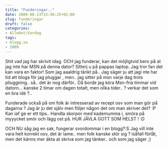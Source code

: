 ```yaml
---
title: "Funderingar.."
date: 2009-08-23T15:56:25+01:00
slug: funderingar
draft: false
categories:
- Allmänt/Vardag
tags:
- blogg.se
- 2009
---
```

Shit vad jag har skrivit idag. OCH jag funderar, kan det möjligtvid bero på at jag inte har MSN på denna dator? Sitterj u på pappas laptop. Jag tror fan det kan vara en faktor! Som jag aaaldrig tänkt på.. Jag säger ju att jagi nte har tid att bloga för jag pluggar , men.. jag sitter på msn varje dag trots pliuggning.. så.. det är nog därför.. Då borde jag köra Msn-fria timmar vid datorn... kanske 2 timar om dagen totalt, men olika tider.. ? verkar det som en bra idé ?..  
  
Funderade också på om folk är intresserad av recept osv som man gör på dagarna ? Jag är ju det själv men följer någon det om man skriver det? :P Kan iaf ge er ett tips.. Handla skorpor med kademumma i, smöra på myyycket smör och lägg ost på. HUR JÄVLA GOTT SOM HELST ! :D  
  
OCH NU såg jag en sak, fungerar svordommar i en blogg?:S Jag vill inte vara helt korrekt osv, det är lame.. men folk kanske stör sig ? isåfall förlåt, men det känns mer äkta at skriva som jag tänker.. och som jag säger ;)